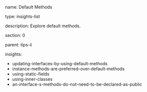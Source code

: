 name: Default Methods

type: insights-list

description: Explore default methods.

section: 0

parent: tips-ii

insights:
  - updating-interfaces-by-using-default-methods
  - instance-methods-are-preferred-over-default-methods
  - using-static-fields
  - using-inner-classes
  - an-interface-s-methods-do-not-need-to-be-declared-as-public
